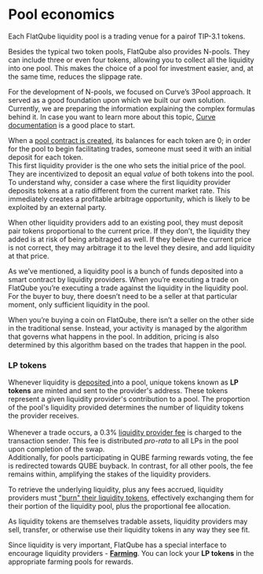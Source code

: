 # Pool economics

Each FlatQube liquidity pool is a trading venue for a pairof TIP-3.1 tokens.

Besides the typical two token pools, FlatQube also provides N-pools. They can include three or even four tokens, allowing you to collect all the liquidity into one pool. This makes the choice of a pool for investment easier, and, at the same time, reduces the slippage rate.

For the development of N-pools, we focused on Curve’s 3Pool approach. It served as a good foundation upon which we built our own solution. Currently, we are preparing the information explaining the complex formulas behind it. In case you want to learn more about this topic, [Curve documentation](https://classic.curve.fi/files/stableswap-paper.pdf) is a good place to start.

When a [pool contract is created](broken-reference), its balances for each token are 0; in order for the pool to begin facilitating trades, someone must seed it with an initial deposit for each token.\
This first liquidity provider is the one who sets the initial price of the pool. They are incentivized to deposit an equal _value_ of both tokens into the pool. To understand why, consider a case where the first liquidity provider deposits tokens at a ratio different from the current market rate. This immediately creates a profitable arbitrage opportunity, which is likely to be exploited by an external party.

When other liquidity providers add to an existing pool, they must deposit pair tokens proportional to the current price. If they don’t, the liquidity they added is at risk of being arbitraged as well. If they believe the current price is not correct, they may arbitrage it to the level they desire, and add liquidity at that price.

As we’ve mentioned, a liquidity pool is a bunch of funds deposited into a smart contract by liquidity providers. When you’re executing a trade on FlatQube you’re executing a trade against the liquidity in the liquidity pool. For the buyer to buy, there doesn’t need to be a seller at that particular moment, only sufficient liquidity in the pool.

When you’re buying a coin on FlatQube, there isn’t a seller on the other side in the traditional sense. Instead, your activity is managed by the algorithm that governs what happens in the pool. In addition, pricing is also determined by this algorithm based on the trades that happen in the pool.

### LP tokens

Whenever liquidity is [deposited ](how-to/add-liquidity.md)into a pool, unique tokens known as **LP tokens** are minted and sent to the provider's address. These tokens represent a given liquidity provider's contribution to a pool. The proportion of the pool's liquidity provided determines the number of liquidity tokens the provider receives.\
\
Whenever a trade occurs, a 0.3% [liquidity provider fee](../swap/concepts/fees.md) is charged to the transaction sender. This fee is distributed _pro-rata_ to all LPs in the pool upon completion of the swap.\
Additionally, for pools participating in QUBE farming rewards voting, the fee is redirected towards QUBE buyback. In contrast, for all other pools, the fee remains within, amplifying the stakes of the liquidity providers.

To retrieve the underlying liquidity, plus any fees accrued, liquidity providers must ["burn" their liquidity tokens](broken-reference), effectively exchanging them for their portion of the liquidity pool, plus the proportional fee allocation.

As liquidity tokens are themselves tradable assets, liquidity providers may sell, transfer, or otherwise use their liquidity tokens in any way they see fit.

Since liquidity is very important, FlatQube has a special interface to encourage liquidity providers - [**Farming**](../farming/). You can lock your **LP tokens** in the appropriate farming pools for rewards.
